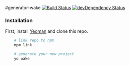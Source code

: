 #generator-wake 
[![Build Status](https://travis-ci.org/colorlight4/generator-wake.svg?branch=master)](https://travis-ci.org/colorlight4/generator-wake) [![devDependency Status](https://david-dm.org/colorlight4/generator-wake/dev-status.svg)](https://david-dm.org/colorlight4/generator-wake#info=devDependencies)

### Installation

First, install [Yeoman](http://yeoman.io) and clone this repo.

```sh
	# link repo to npm
	npm link

	# generate your new project
	yo wake
```
